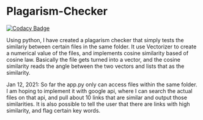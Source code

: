 # Plagarism-Checker

[![Codacy Badge](https://api.codacy.com/project/badge/Grade/3512966900d04d85952cc2b0fe33ce3e)](https://app.codacy.com/gh/tkoppop/Plagarism-Checker?utm_source=github.com&utm_medium=referral&utm_content=tkoppop/Plagarism-Checker&utm_campaign=Badge_Grade_Settings)

Using python, I have created a plagarism checker that simply tests the similariy between certain files in the same folder. It use Vectorizer to create a numerical value of the files, and implements cosine similarity based of cosine law. Basically the file gets turned into a vector, and the cosine similarity reads the angle between the two vectors and lists that as the similarity. 

Jan 12, 2021:
  So far the app.py only can access files within the same folder. I am hoping to implement it with google api, where I can search the actual files on that api, and pull about 10 links that are similar and output those similarities. It is also possible to tell the user that there are links with high similarity, and flag certain key words.
